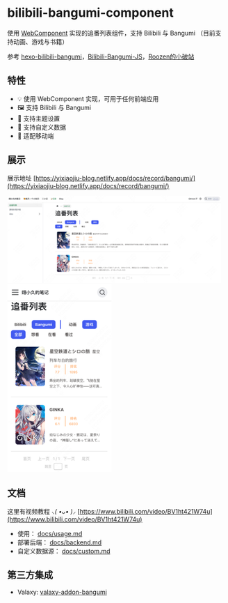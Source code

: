 # bilibili-bangumi-component

使用 [WebComponent](https://developer.mozilla.org/zh-CN/docs/Web/API/Web_components) 实现的追番列表组件，支持 Bilibili 与 Bangumi （目前支持动画、游戏与书籍）

参考 [hexo-bilibili-bangumi](https://github.com/HCLonely/hexo-bilibili-bangumi)，[Bilibili-Bangumi-JS](https://github.com/hans362/Bilibili-Bangumi-JS)，[Roozen的小破站](https://roozen.top/bangumis)

## 特性

- 💡 使用 WebComponent 实现，可用于任何前端应用
- 🖼️ 支持 Bilibili 与 Bangumi
- 🎨 支持主题设置
- 🔌 支持自定义数据
- 💪 适配移动端

## 展示

展示地址 [https://yixiaojiu-blog.netlify.app/docs/record/bangumi/](https://yixiaojiu-blog.netlify.app/docs/record/bangumi/)

<img src="docs/images/screenshot-pc.png" height="200px" alt="screenshot-pc" />

<img src="docs/images/screenshot-mobile.png" width="240px" alt="screenshot-mobile" />

## 文档

这里有视频教程 *⸜( •ᴗ• )⸝* [https://www.bilibili.com/video/BV1ht421W74u](https://www.bilibili.com/video/BV1ht421W74u)

- 使用： [docs/usage.md](docs/usage.md)
- 部署后端： [docs/backend.md](docs/backend.md)
- 自定义数据源： [docs/custom.md](docs/custom.md)

## 第三方集成

- Valaxy: [valaxy-addon-bangumi](https://github.com/YunYouJun/valaxy/tree/main/packages/valaxy-addon-bangumi)
